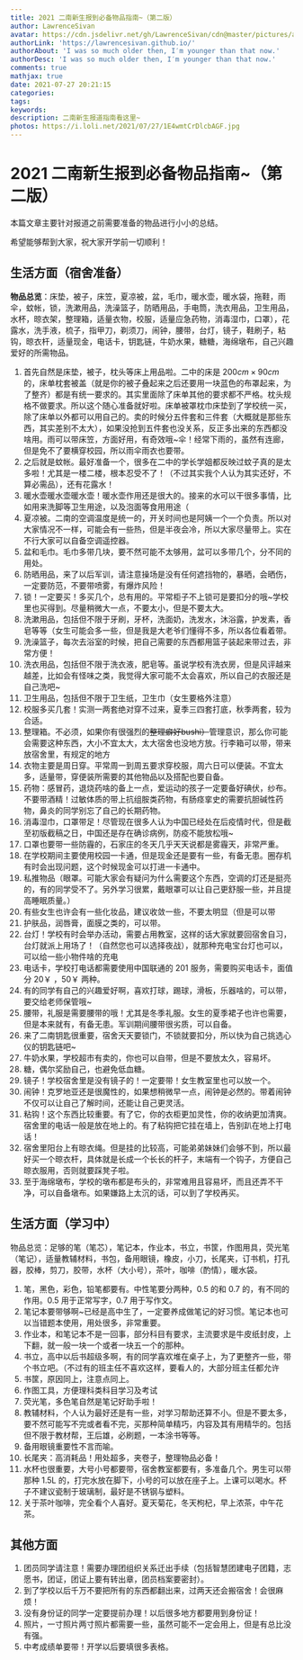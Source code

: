```yaml
---
title: 2021 二南新生报到必备物品指南~（第二版）
author: LawrenceSivan
avatar: https://cdn.jsdelivr.net/gh/LawrenceSivan/cdn@master/pictures/avatar.jpg
authorLink: 'https://lawrencesivan.github.io/'
authorAbout: 'I was so much older then, I′m younger than that now.'
authorDesc: 'I was so much older then, I′m younger than that now.'
comments: true
mathjax: true
date: 2021-07-27 20:21:15
categories:
tags:
keywords:
description: 二南新生报道指南看这里~
photos: https://i.loli.net/2021/07/27/1E4wmtCrDlcbAGF.jpg
---
```


# 2021 二南新生报到必备物品指南~（第二版）

本篇文章主要针对报道之前需要准备的物品进行小小的总结。

希望能够帮到大家，祝大家开学前一切顺利！

## 生活方面（宿舍准备）

**物品总览**：床垫，被子，床笠，夏凉被，盆，毛巾，暖水壶，暖水袋，拖鞋，雨伞，蚊帐，锁，洗漱用品，洗澡篮子，防晒用品，手电筒，洗衣用品，卫生用品，水杯，晾衣架，整理箱，适量衣物，校服，适量应急药物，消毒湿巾，口罩），花露水，洗手液，梳子，指甲刀，剃须刀，闹钟，腰带，台灯，镜子，鞋刷子，粘钩，晾衣杆，适量现金，电话卡，钥匙链，牛奶水果，糖糖，海绵墩布，自己兴趣爱好的所需物品。

1. 首先自然是床垫，被子，枕头等床上用品啦。二中的床是 $200cm \times 90 cm$  的，床单枕套被盖（就是你的被子叠起来之后还要用一块蓝色的布罩起来，为了整齐）都是有统一要求的。其实里面除了床单其他的要求都不严格。枕头规格不做要求。所以这个随心准备就好啦。床单被罩枕巾床垫到了学校统一买，除了床单以外都可以用自己的。卖的时候分五件套和三件套（大概就是那些东西，其实差别不太大），如果没抢到五件套也没关系，反正多出来的东西都没啥用。雨可以带床笠，方面好用，有奇效哦~伞！经常下雨的，虽然有连廊，但是免不了要横穿校园，所以雨伞雨衣也要带。
3. 之后就是蚊帐。最好准备一个，很多在二中的学长学姐都反映过蚊子真的是太多啦！尤其是一楼二楼，根本忍受不了！（不过其实我个人认为其实还好，不算必需品），还有花露水！
4. 暖水壶暖水壶暖水壶！暖水壶作用还是很大的。接来的水可以干很多事情，比如用来洗脚等卫生用途，以及泡面等食用用途（
5. 夏凉被。二南的空调温度是统一的，开关时间也是阿姨一个一个负责。所以对大家情况不一样，可能会有一些热，但是半夜会冷，所以大家尽量带上。实在不行大家可以自备空调遥控器。
6. 盆和毛巾。毛巾多带几块，要不然可能不太够用，盆可以多带几个，分不同的用处。
7. 防晒用品，来了以后军训，请注意操场是没有任何遮挡物的，暴晒，会晒伤，一定要防范，不要带喷雾，有爆炸风险！
8. 锁！一定要买！多买几个，总有用的。平常柜子不上锁可是要扣分的哦~学校里也买得到。尽量稍微大一点，不要太小，但是不要太大。
9. 洗漱用品，包括但不限于牙刷，牙杯，洗面奶，洗发水，沐浴露，护发素，香皂等等（女生可能会多一些，但是我是大老爷们懂得不多，所以各位看着带。
9. 洗澡篮子，每次去浴室的时候，把自己需要的东西都用篮子装起来带过去，非常方便！
10. 洗衣用品，包括但不限于洗衣液，肥皂等。虽说学校有洗衣房，但是风评越来越差，比如会有怪味之类，我觉得大家可能不太会喜欢，所以自己的衣服还是自己洗吧~
11. 卫生用品，包括但不限于卫生纸，卫生巾（女生要格外注意）
12. 校服多买几套！实测一两套绝对穿不过来，夏季三四套打底，秋季两套，较为合适。
13. 整理箱。不必须，如果你有很强烈的~~整理癖好bushi）~~管理意识，那么你可能会需要这种东西，大小不宜太大，太大宿舍也没地方放。行李箱可以带，带来放宿舍里，有规定的地方
14. 衣物主要是周日穿。平常周一到周五要求穿校服，周六日可以便装。不宜太多，适量带，穿便装所需要的其他物品以及搭配也要自备。
15. 药物：感冒药，退烧药啥的备上一点，爱运动的孩子一定要备好碘伏，纱布。不要带酒精！过敏体质的带上抗组胺类药物，有肠痉挛史的需要抗胆碱性药物，鼻炎的同学别忘了自己的长期药物。
16. 消毒湿巾，口罩带足！尽管现在很多人认为中国已经处在后疫情时代，但是截至初版截稿之日，中国还是存在确诊病例，防疫不能放松哦~
17. 口罩也要带一些防霾的，石家庄的冬天几乎天天说都是雾霾天，非常严重。
18. 在学校期间主要使用校园一卡通，但是现金还是要有一些，有备无患。圈存机有时会出现问题，这个时候现金可以打进一卡通中。
19. 私推物品（眼罩。可能大家会有疑问为什么需要这个东西，空调的灯还是挺亮的，有的同学受不了。另外学习很累，戴眼罩可以让自己更舒服一些，并且提高睡眠质量。）
20. 有些女生也许会有一些化妆品，建议收敛一些，不要太明显（但是可以带
21. 护肤品，润唇膏，面膜之类的，可以带。
22. 台灯！学校有时会举办活动，需要占用教室，这样的话大家就要回宿舍自习，台灯就派上用场了！（自然您也可以选择夜战），就那种充电宝台灯也可以，可以给一些小物件啥的充电
23. 电话卡，学校打电话都需要使用中国联通的 201 服务，需要购买电话卡，面值分 20￥ ，50￥ 两种。
24. 有的同学有自己的兴趣爱好啊，喜欢打球，踢球，滑板，乐器啥的，可以带，要交给老师保管哦~
25. 腰带，礼服是需要腰带的哦！尤其是冬季礼服。女生的夏季裙子也许也需要，但是本来就有，有备无患。军训期间腰带很劣质，可以自备。
26. 来了二南钥匙很重要，宿舍天天要锁门，不锁就要扣分，所以快为自己挑选心仪的钥匙链吧~
27. 牛奶水果，学校超市有卖的，你也可以自带，但是不要放太久，容易坏。
28. 糖，偶尔奖励自己，也避免低血糖。
29. 镜子！学校宿舍里是没有镜子的！一定要带！女生教室里也可以放一个。
30. 闹钟！克罗地亚还是很魔性的，如果想稍微早一点，闹钟是必然的。带着闹钟不仅可以让自己了解时间，还能让自己更灵活。
31. 粘钩！这个东西比较重要。有了它，你的衣柜更加灵性，你的收纳更加清爽。宿舍里的电话一般是放在地上的。有了粘钩把它挂在墙上，告别趴在地上打电话！
32. 宿舍里阳台上有晾衣绳。但是挂的比较高，可能弟弟妹妹们会够不到，所以最好买一个晾衣杆，具体就是长成一个长长的杆子，末端有一个钩子，方便自己晾衣服用，否则就要踩凳子啦。
33. 至于海绵墩布，学校的墩布都是布头的，非常难用且容易坏，而且还弄不干净，可以自备墩布。如果嫌路上太沉的话，可以到了学校再买。

## 生活方面（学习中）

物品总览：足够的笔（笔芯），笔记本，作业本，书立，书筐，作图用具，荧光笔（笔记），适量教辅材料，书包，备用眼镜，橡皮，小刀，长尾夹，订书机，打孔器，胶棒，剪刀，胶带，水杯（大小号），茶叶，咖啡（酌情），暖水袋。

1. 笔，黑色，彩色，铅笔都要有。中性笔要分两种，0.5 的和 0.7 的，有不同的作用。0.5 用于正常写字，0.7 用于写作文。
2. 笔记本要带够啊~已经是高中生了，一定要养成做笔记的好习惯。笔记本也可以当错题本使用，用处很多，非常重要。
3. 作业本，和笔记本不是一回事，部分科目有要求，主流要求是牛皮纸封皮，上下翻，就一般一块一个或者一块五一个的那种。
4. 书立，高中以后书超级多啊，有的同学喜欢堆在桌子上，为了更整齐一些，带个书立吧。（不过有的班主任不喜欢这样，要看人的，大部分班主任都允许
5. 书筐，原因同上，注意点同上。
6. 作图工具，方便理科类科目学习及考试
7. 荧光笔，多色笔自然是笔记好助手啦！
8. 教辅材料，个人认为最好还是有一些，对学习帮助还算不小。但是不要太多，要不然可能写不完或者看不完，买那种简单精巧，内容及其有用精华的。包括但不限于教材帮，王后雄，必刷题，一本涂书等等。
9. 备用眼镜重要性不言而喻。
10. 长尾夹：高消耗品！用处超多，夹卷子，整理物品必备！
11. 水杯也很重要，大号小号都要带，宿舍教室都要有，多准备几个。男生可以带那种 1.5L 的，打完水放在脚下，小号的可以放在座子上。上课可以喝水。杯子不建议瓷制于玻璃制，最好是不锈钢与塑料。
12. 关于茶叶咖啡，完全看个人喜好。夏天菊花，冬天枸杞，早上浓茶，中午花茶。

## 其他方面

1. 团员同学请注意！需要办理团组织关系迁出手续（包括智慧团建电子团籍，志愿书，团证，团证上要有转出章，团员档案要密封）。
2. 到了学校以后千万不要把所有的东西都翻出来，过两天还会搬宿舍！会很麻烦！
3. 没有身份证的同学一定要提前办理！以后很多地方都要用到身份证！
4. 照片，一寸照片两寸照片都需要一些，虽然可能不一定会用上，但是有总比没有强。
5. 中考成绩单要带！开学以后要填很多表格。
